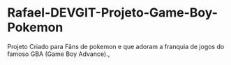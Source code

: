 # Rafael-DEVGIT-Projeto-Game-Boy-Pokemon
Projeto Criado para Fãns de pokemon e que adoram a franquia de jogos do famoso GBA (Game Boy Advance).,

